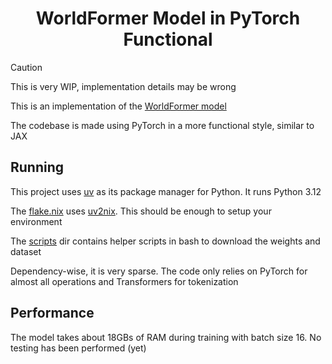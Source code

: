 <h1 align="center">
    WorldFormer Model in PyTorch Functional
</h1>

> [!CAUTION]
> This is very WIP, implementation details may be wrong

This is an implementation of the [WorldFormer model](https://arxiv.org/pdf/2106.09608)

The codebase is made using PyTorch in a more functional style, similar to JAX

## Running

This project uses [uv](https://github.com/astral-sh/uv) as its package manager for Python.
It runs Python 3.12

The [flake.nix](./flake.nix) uses [uv2nix](https://github.com/adisbladis/uv2nix). This 
should be enough to setup your environment

The [scripts](./scripts/) dir contains helper scripts in bash to download the weights
and dataset

Dependency-wise, it is very sparse. The code only relies on PyTorch for almost 
all operations and Transformers for tokenization

## Performance

The model takes about 18GBs of RAM during training with batch size 16. No testing
has been performed (yet)
